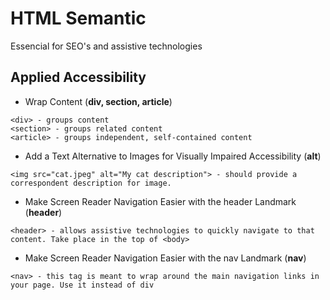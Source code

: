 # HTML Semantic
Essencial for SEO's and assistive technologies

## Applied Accessibility

*  Wrap Content (**div, section, article**)

```
<div> - groups content
<section> - groups related content
<article> - groups independent, self-contained content
```

* Add a Text Alternative to Images for Visually Impaired Accessibility (**alt**)
```
<img src="cat.jpeg" alt="My cat description"> - should provide a correspondent description for image. 
```

* Make Screen Reader Navigation Easier with the header Landmark (**header**)
```
<header> - allows assistive technologies to quickly navigate to that content. Take place in the top of <body>
```

* Make Screen Reader Navigation Easier with the nav Landmark (**nav**)
```
<nav> - this tag is meant to wrap around the main navigation links in your page. Use it instead of div
```
